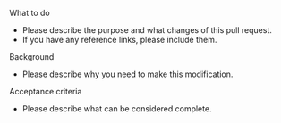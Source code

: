 What to do  
- Please describe the purpose and what changes of this pull request.
- If you have any reference links, please include them.

Background  
- Please describe why you need to make this modification.

Acceptance criteria  
- Please describe what can be considered complete.